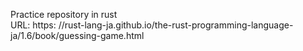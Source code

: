 Practice repository in rust  
URL: https: //rust-lang-ja.github.io/the-rust-programming-language-ja/1.6/book/guessing-game.html
